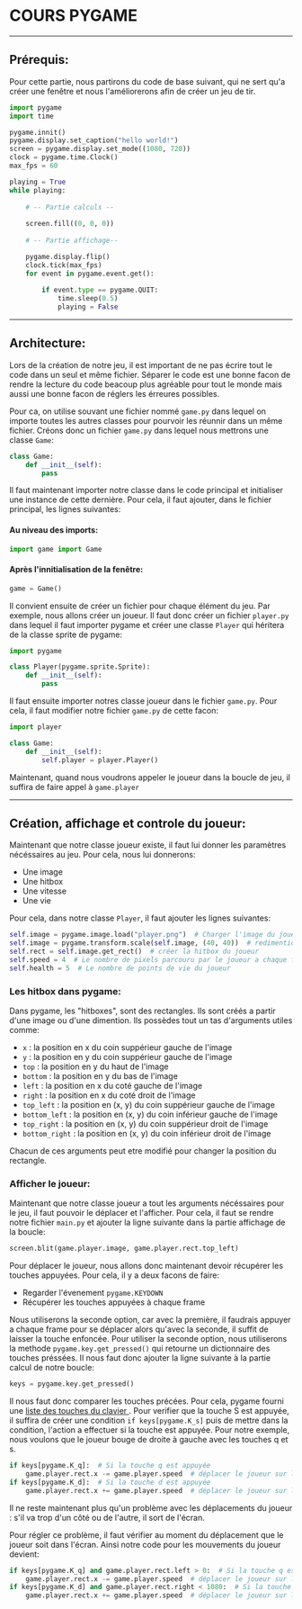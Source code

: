 # COURS PYGAME

---
## Prérequis: 
Pour cette partie, nous partirons du code de base suivant, qui ne sert qu'a créer une fenêtre et nous l'améliorerons afin de créer un jeu de tir.

```python
import pygame
import time

pygame.innit()
pygame.display.set_caption("hello world!")
screen = pygame.display.set_mode((1080, 720))
clock = pygame.time.Clock()
max_fps = 60

playing = True
while playing:
    
    # -- Partie calculs --
    
    screen.fill((0, 0, 0))
    
    # -- Partie affichage--

    pygame.display.flip()
    clock.tick(max_fps)
    for event in pygame.event.get():
        
        if event.type == pygame.QUIT:
            time.sleep(0.5)
            playing = False
```
---
## Architecture:

Lors de la création de notre jeu, il est important de ne pas écrire tout le code dans un seul et même fichier.
Séparer le code est une bonne facon de rendre la lecture du code beacoup plus agréable pour tout le monde mais
aussi une bonne facon de réglers les érreures possibles.

Pour ca, on utilise souvant une fichier nommé ```game.py``` dans lequel on importe toutes les autres classes pour pourvoir les réunnir dans un même fichier.
Créons donc un fichier ```game.py``` dans lequel nous mettrons une classe ```Game```:

```python
class Game:
    def __init__(self):
        pass
```
Il faut maintenant importer notre classe dans le code principal et initialiser une instance de cette dernière.
Pour cela, il faut ajouter, dans le fichier principal, les lignes suivantes:

#### Au niveau des imports:
```python
import game import Game
```
#### Après l'innitialisation de la fenêtre:
```python
game = Game()
```

Il convient ensuite de créer un fichier pour chaque élément du jeu. Par exemple, nous allons créer un joueur.
Il faut donc créer un fichier ```player.py``` dans lequel il faut importer pygame et créer une classe ```Player``` qui héritera de la classe sprite de pygame:

```python
import pygame

class Player(pygame.sprite.Sprite):
    def __init__(self):
        pass
```

Il faut ensuite importer notres classe joueur dans le fichier ```game.py```. Pour cela, il faut modifier notre fichier ```game.py```
de cette facon:

```python
import player

class Game:
    def __init__(self):
        self.player = player.Player()
```

Maintenant, quand nous voudrons appeler le joueur dans la boucle de jeu, il suffira de faire appel à ```game.player```

---

## Création, affichage et controle du joueur:

Maintenant que notre classe joueur existe, il faut lui donner les paramètres nécéssaires au jeu.
Pour cela, nous lui donnerons:
- Une image
- Une hitbox
- Une vitesse
- Une vie

Pour cela, dans notre classe ```Player```, il faut ajouter les lignes suivantes:

````python
self.image = pygame.image.load("player.png")  # Charger l'image du joueur
self.image = pygame.transform.scale(self.image, (40, 40))  # redimentionner l'image du joueur
self.rect = self.image.get_rect()  # créer la hitbox du joueur
self.speed = 4  # Le nombre de pixels parcouru par le joueur a chaque frame
self.health = 5  # Le nombre de points de vie du joueur
````

### Les hitbox dans pygame:

Dans pygame, les "hitboxes", sont des rectangles. Ils sont créés a partir d'une image ou d'une dimention.
Ils possèdes tout un tas d'arguments utiles comme:

- ````x```` : la position en x du coin suppérieur gauche de l'image
- ````y```` : la position en y du coin suppérieur gauche de l'image
- ````top```` : la position en y du haut de l'image
- ````bottom```` : la position en y du bas de l'image
- ````left```` : la position en x du coté gauche de l'image
- ````right```` : la position en x du coté droit de l'image
- ````top_left```` : la position en (x, y) du coin suppérieur gauche de l'image
- ````bottom_left```` : la position en (x, y) du coin inférieur gauche de l'image
- ````top_right```` : la position en (x, y) du coin suppérieur droit de l'image
- ````bottom_right```` : la position en (x, y) du coin inférieur droit de l'image

Chacun de ces arguments peut etre modifié pour changer la position du rectangle.

### Afficher le joueur:

Maintenant que notre classe joueur a tout les arguments nécéssaires pour le jeu, il faut pouvoir le déplacer
et l'afficher. Pour cela, il faut se rendre notre fichier ````main.py```` et ajouter la ligne suivante dans la partie affichage de la boucle:

````python
screen.blit(game.player.image, game.player.rect.top_left)
````

Pour déplacer le joueur, nous allons donc maintenant devoir récupérer les touches appuyées. Pour cela, il y a deux facons de faire:
- Regarder l'évenement ````pygame.KEYDOWN````
- Récupérer les touches appuyées à chaque frame

Nous utiliserons la seconde option, car avec la première, il faudrais appuyer a chaque frame pour se déplacer alors qu'avec la seconde, il suffit de laisser la touche enfoncée.
Pour utiliser la seconde option, nous utiliserons la methode ````pygame.key.get_pressed()```` qui retourne un dictionnaire des touches préssées.
Il nous faut donc ajouter la ligne suivante à la partie calcul de notre boucle:
````python
keys = pygame.key.get_pressed()
````
Il nous faut donc comparer les touches précées. Pour cela, pygame fourni une [liste des touches du clavier ](https://www.pygame.org/docs/ref/key.html).
Pour verifier que la touche S est appuyée, il suffira de créer une condition ````if keys[pygame.K_s]```` puis de mettre dans la condition, l'action a effectuer si la touche est appuyée.
Pour notre exemple, nous voulons que le joueur bouge de droite à gauche avec les touches q et s.

````python
if keys[pygame.K_q]:  # Si la touche q est appuyée
    game.player.rect.x -= game.player.speed  # déplacer le joueur sur la gauche
if keys[pygame.K_d]:  # Si la touche d est appuyée
    game.player.rect.x += game.player.speed  # déplacer le joueur sur la droite
````
Il ne reste maintenant plus qu'un problème avec les déplacements du joueur : s'il va trop d'un côté ou de l'autre, il sort de l'écran.

Pour régler ce problème, il faut vérifier au moment du déplacement que le joueur soit dans l'écran. Ainsi notre code pour les mouvements du joueur devient:

````python
if keys[pygame.K_q] and game.player.rect.left > 0:  # Si la touche q est appuyée
    game.player.rect.x -= game.player.speed  # déplacer le joueur sur la gauche
if keys[pygame.K_d] and game.player.rect.right < 1080:  # Si la touche d est appuyée (1080 est la taille de l'écran)
    game.player.rect.x += game.player.speed  # déplacer le joueur sur la droite
````